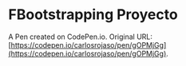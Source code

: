 # FBootstrapping Proyecto

A Pen created on CodePen.io. Original URL: [https://codepen.io/carlosrojaso/pen/gOPMjGg](https://codepen.io/carlosrojaso/pen/gOPMjGg).


